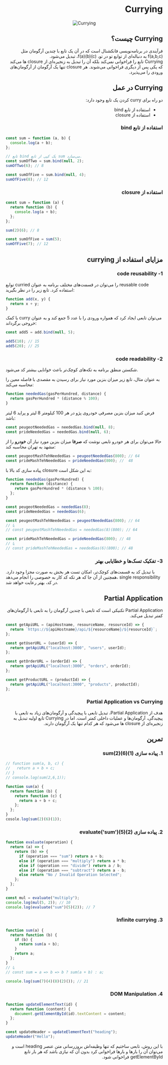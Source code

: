 <h1 dir="rtl">
Currying
</h1>

<div align="center">
  
![Currying](https://raw.githubusercontent.com/hosseinimh/javascript-tutorial/main/currying/images/currying.png)
</div>

<h2 dir="rtl">
Currying چیست؟
</h2>
<div dir="rtl">
فرآیندی در برنامه‌نویسی فانکشنال است که در آن یک تابع با چندین آرگومان مثل f(a,b,c) به دنباله‌ای از توابع تو در تو، f(a)(b)(c)، تبدیل می‌شود.
</div>
<div dir="rtl">
Currying تابع را فراخوانی نمی‌کند بلکه آن را تبدیل به زنجیره‌ای از closure ها می‌کند که یکی پس از دیگری فراخوانی می‌شوند. هر closure تنها یک آرگومان از آرگومان‌های ورودی را می‌پذیرد.
</div>
<h2 dir="rtl">
Currying در عمل
</h2>
<div dir="rtl">
دو راه برای curry کردن یک تابع وجود دارد:

- استفاده از تابع bind
- استفاده از closure
</div>
<h3 dir="rtl">
استفاده از تابع bind
</h3>

```js
const sum = function (a, b) {
  console.log(a + b);
};

// تابع bind یک کپی از تابع sum می‌سازد.
const sumOfTwo = sum.bind(null, 2);
sumOfTwo(6); // 8

const sumOfFive = sum.bind(null, 4);
sumOfFive(8); // 12
```

<h3 dir="rtl">
استفاده از closure
</h3>

```js
const sum = function (a) {
  return function (b) {
    console.log(a + b);
  };
};

sum(2)(6); // 8

const sumOfFive = sum(5);
sumOfFive(7); // 12
```

<h2 dir="rtl">
مزایای استفاده از currying
</h2>

<h3 dir="rtl">
1- code reusability
</h3>

توابع curried را می‌توان در قسمت‌های مختلف برنامه به عنوان reusable code استفاده کرد. تابع زیر را در نظر بگیرید:

```js
function add(x, y) {
  return x + y;
}
```

با کمک curry می‌توان تابعی ایجاد کرد که همواره ورودی را با عدد 5 جمع کند و به عنوان خروجی برگرداند:

```js
const add5 = add.bind(null, 5);

add5(10); // 15
add5(20); // 25
```

<h3 dir="rtl">
2- code readability
</h3>

شکستن منطق برنامه به تکه‌های کوچک‌تر باعث خوانایی بیشتر کد می‌شود.

به عنوان مثال، تابع زیر میزان بنزین مورد نیاز برای رسیدن به مقصدی با فاصله معین را محاسبه می‌کند:

```js
function neededGas(gasPerHundred, distance) {
  return gasPerHundred * (distance % 100);
}
```

فرض کنید میزان بنزین مصرفی خودروی پژو در هر 100 کیلومتر 8 لیتر و پراید 6 لیتر باشد:

```js
const peugeotNeededGas = neededGas.bind(null, 8);
const prideNeededGas = neededGas.bind(null, 6);
```

حالا می‌توان برای هر خودرو تابعی نوشت که **صرفا** میزان بنزین مورد نیاز آن **خودرو** را از مشهد به تهران محاسبه کند:

```js
const peugeotMashTehNeededGas = peugeotNeededGas(800); // 64
const prideMashTehNeededGas = prideNeededGas(800); //  48
```

پیاده سازی کد بالا با closure به این شکل است:

```js
function neededGas(gasPerHundred) {
  return function (distance) {
    return gasPerHundred * (distance % 100);
  };
}

const peugeotNeededGas = neededGas(8);
const prideNeededGas = neededGas(6);

const peugeotMashTehNeededGas = peugeotNeededGas(800); // 64
// یا
// const peugeotMashTehNeededGas = neededGas(8)(800); // 64

const prideMashTehNeededGas = prideNeededGas(800); // 48
// یا
// const prideMashTehNeededGas = neededGas(6)(800); // 48
```

<h3 dir="rtl">
3- تفکیک تسک‌ها و خطایابی بهتر
</h3>

با تبدیل کد به قسمت‌های کوچک‌تر، امکان تست هر بخش به صورت مجزا وجود دارد. همچنین از آن جا که هر تکه کد کار به خصوصی را انجام می‌دهد، single responsibility در کد، بهتر رعایت خواهد شد.

<h2 dir="rtl">
Partial Application
</h2>

<div dir="rtl">
Partial Application تکنیکی است که تابعی با چندین آرگومان را به تابعی با آرگومان‌های کمتر تبدیل می‌کند.
</div>

```js
const getApiURL = (apiHostname, resourceName, resourceId) => {
  return `https://${apiHostname}/api/${resourceName}/${resourceId}`;
};

const getUserURL = (userId) => {
  return getApiURL("localhost:3000", "users", userId);
};

const getOrderURL = (orderId) => {
  return getApiURL("localhost:3000", "orders", orderId);
};

const getProductURL = (productId) => {
  return getApiURL("localhost:3000", "products", productId);
};
```

<h3 dir="rtl">
	Partial Application vs Currying
</h3>

<div dir="rtl">
هدف از Partial Application، تبدیل تابعی با پیچیدگی و آرگومان‌های زیاد به تابعی با پیچیدگی، آرگومان‌ها و عملیات داخلی کمتر است. اما در Currying تابع اولیه تبدیل به زنجیره‌ای از closure ها می‌شود که هر کدام تنها یک آرگومان دارند.
</div>

<h2 dir="rtl">
تمرین
</h2>

<h3 dir="rtl">
1. پیاده سازی sum(2)(6)(1)
</h3>

```js
// function sum(a, b, c) {
//   return a + b + c;
// }
// console.log(sum(2,6,1));

function sum(a) {
  return function (b) {
    return function (c) {
      return a + b + c;
    };
  };
}
cosole.log(sum(2)(6)(1));
```

<h3 dir="rtl">
2. پیاده سازی evaluate('sum')(5)(2)
</h3>

```js
function evaluate(operation) {
  return (a) => {
    return (b) => {
      if (operation === "sum") return a + b;
      else if (operation === "multiply") return a * b;
      else if (operation === "divide") return a / b;
      else if (operation === "subtract") return a - b;
      else return "No / Invalid Operation Selected";
    };
  };
}

const mul = evaluate("multiply");
console.log(mul(5, 2)); // 10
console.log(evaluate("sum")(5)(2)); // 7
```

<h3 dir="rtl">
3. Infinite currying
</h3>

```js
function sum(a) {
  return function (b) {
    if (b) {
      return sum(a + b);
    }
    return a;
  };
}
// یا
// const sum = a => b => b ? sum(a + b) : a;

console.log(sum(7)(4)(8)(2)()); // 21
```

<h3 dir="rtl">
4. DOM Manipulation
</h3>

```js
function updateElementText(id) {
  return function (content) {
    document.getElementById(id).textContent = content;
  };
}

const updateHeader = updateElementText("heading");
updateHeader("Hello");
```

<div dir="rtl">
با این روش، تابعی ساختیم که تنها وظیفه‌اش بروزرسانی متن عنصر heading است و می‌توان آن را بارها و بارها فراخوانی کرد بدون آن که نیازی باشد که هر بار تابع getElementById فراخوانی شود.
</div>
